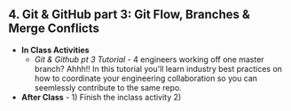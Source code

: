 ## 4.  Git & GitHub part 3: Git Flow, Branches & Merge Conflicts
  - **In Class Activities**
    - *Git & Github pt 3 Tutorial* - 4 engineers working off one master branch? Ahhh!! In this tutorial you'll learn industry best practices on how to coordinate your engineering collaboration so you can seemlessly contribute to the same repo.
  - **After Class** - 1) Finish the inclass activity   2) 

